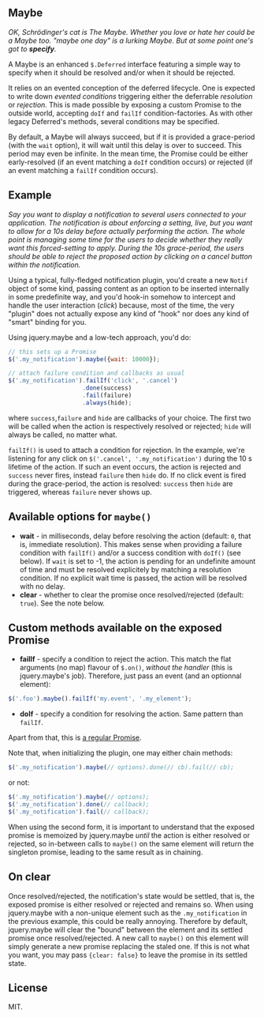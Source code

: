 ## Maybe

*OK, Schrödinger's cat is The Maybe. Whether you love or hate her could be a Maybe too. "maybe one day" is a lurking Maybe. But at some point one's got to **specify**.*

A Maybe is an enhanced `$.Deferred` interface featuring a simple way to specify when it should be resolved and/or when it should be rejected.

It relies on an evented conception of the deferred lifecycle. One is expected to write down *evented conditions* triggering either the deferrable *resolution* or *rejection*. This is made possible by exposing a custom Promise to the outside world, accepting `doIf` and `failIf` condition-factories. As with other legacy Deferred's methods, several conditions may be specified.

By default, a Maybe will always succeed, but if it is provided a grace-period (with the `wait` option), it will wait until this delay is over to succeed. This period may even be infinite. In the mean time, the Promise could be either early-resolved (if an event matching a `doIf` condition occurs) or rejected (if an event matching a `failIf` condition occurs).

## Example

*Say you want to display a notification to several users connected to your application. The notification is about enforcing a setting, live, but you want to allow for a 10s delay before actually performing the action. The whole point is managing some time for the users to decide whether they really want this forced-setting to apply. During the 10s grace-period, the users should be able to reject the proposed action by clicking on a cancel button within the notification.*

Using a typical, fully-fledged notification plugin, you'd create a new `Notif` object of some kind, passing content as an option to be inserted internally in some predefinite way, and you'd hook-in somehow to intercept and handle the user interaction (*click*) because, most of the time, the very "plugin" does not actually expose any kind of "hook" nor does any kind of "smart" binding for you.

Using jquery.maybe and a low-tech approach, you'd do:

``` js
// this sets up a Promise
$('.my_notification').maybe({wait: 10000});

// attach failure condition and callbacks as usual
$('.my_notification').failIf('click', '.cancel')
                     .done(success)
                     .fail(failure)
                     .always(hide);
```
     
where `success`,`failure` and `hide` are callbacks of your choice. The first two will be called when the action is respectively resolved or rejected; `hide` will always be called, no matter what.

`failIf()` is used to attach a condition for rejection. In the example, we're listening for any click on `$('.cancel', '.my_notification')` during the 10 s lifetime of the action. If such an event occurs, the action is rejected and `success` never fires, instead `failure` then `hide` do. If no click event is fired during the grace-period, the action is resolved: `success` then `hide` are triggered, whereas `failure` never shows up.

## Available options for `maybe()`

* **wait** - in milliseconds, delay before resolving the action (default: `0`, that is, immediate resolution). This makes sense when providing a failure condition with `failIf()` and/or a success condition with `doIf()` (see below). If `wait` is set to -1, the action is pending for an undefinite amount of time and must be resolved explicitely by matching a resolution condition. If no explicit wait time is passed, the action will be resolved with no delay.
* **clear** - whether to clear the promise once resolved/rejected (default: `true`). See the note below.

## Custom methods available on the exposed Promise

* **failIf** - specify a condition to reject the action. This match the flat arguments (no map) flavour of `$.on()`, *without the handler* (this is jquery.maybe's job). Therefore, just pass an event (and an optionnal element):

``` js
$('.foo').maybe().failIf('my.event', '.my_element');
```

* **doIf** - specify a condition for resolving the action. Same pattern than `failIf`.

Apart from that, this is [a regular Promise](http://api.jquery.com/category/deferred-object/).

Note that, when initializing the plugin, one may either chain methods:

``` js
$('.my_notification').maybe(// options).done(// cb).fail(// cb);
```

or not:

``` js
$('.my_notification').maybe(// options);
$('.my_notification').done(// callback);
$('.my_notification').fail(// callback);
```

When using the second form, it is important to understand that the exposed promise is memoized by jquery.maybe *until* the action is either resolved or rejected, so in-between calls to `maybe()` on the same element will return the singleton promise, leading to the same result as in chaining.

## On clear

Once resolved/rejected, the notification's state would be settled, that is, the exposed promise is either resolved or rejected and remains so. When using jquery.maybe with a non-unique element such as the `.my_notification` in the previous example, this could be really annoying. Therefore by default, jquery.maybe will clear the "bound" between the element and its settled promise once resolved/rejected. A new call to `maybe()` on this element will simply generate a new promise replacing the staled one. If this is not what you want, you may pass `{clear: false}` to leave the promise in its settled state.

## License

MIT.
